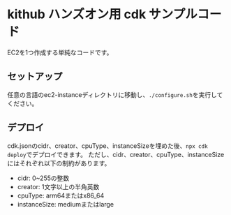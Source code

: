 # kithub ハンズオン用 cdk サンプルコード

EC2を1つ作成する単純なコードです。

## セットアップ
任意の言語のec2-instanceディレクトリに移動し、`./configure.sh`を実行してください。

## デプロイ
cdk.jsonのcidr、creator、cpuType、instanceSizeを埋めた後、`npx cdk deploy`でデプロイできます。
ただし、cidr、creator、cpuType、instanceSizeにはそれぞれ以下の制約があります。

- cidr: 0~255の整数
- creator: 1文字以上の半角英数
- cpuType: arm64またはx86_64
- instanceSize: mediumまたはlarge
